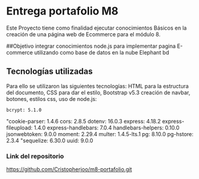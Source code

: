 # Entrega portafolio M8

Este Proyecto tiene como finalidad ejecutar conocimientos Básicos en la creación de una página web de Ecommerce para el módulo 8. 

##Objetivo
integrar conocimientos node.js para implementar pagina E-commerce utilizando como base de datos en la nube Elephant bd


## Tecnologías utilizadas

Para ello se utilizaron las siguientes tecnologías: HTML para  la estructura del documento, CSS para dar el estilo, Bootstrap v5.3 creación de navbar, botones, estilos css, uso de node.js:

    bcrypt: 5.1.0
   "cookie-parser: 1.4.6
    cors: 2.8.5
    dotenv: 16.0.3
    express: 4.18.2
    express-fileupload: 1.4.0
    express-handlebars: 7.0.4
    handlebars-helpers: 0.10.0
    jsonwebtoken: 9.0.0
    moment: 2.29.4
    multer: 1.4.5-lts.1
    pg: 8.10.0
    pg-hstore: 2.3.4
   "sequelize: 6.30.0
    uuid: 9.0.0

### Link del repositorio

https://github.com/Cristopherjoo/m8-portafolio.git


